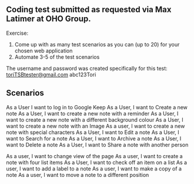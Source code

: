 Coding test submitted as requested via Max Latimer at OHO Group.
-----------------------------------------------------------------

Exercise:

1. Come up with as many test scenarios as you can (up to 20) for your chosen web application
2. Automate 3-5 of the test scenarios

The username and password was created specifically for this test:
toriTSBtester@gmail.com
abc123Tori

Scenarios
---------



As a User I want to log in to Google Keep
As a User, I want to Create a new note
As a User, I want to create a new note with a reminder
As a User, I want to create a new note with a different background colour
As a User, I want to create a new note with an Image
As a user, I want to create a new note with special characters
As a User, I want to Edit a note
As a User, I want to Search for a note
As a User, I want to Archive a note
As a User, I want to Delete a note
As a User, I want to Share a note with another person

As a user, I want to change view of the page
As a user, I want to create a note with four list items
As a User, I want to check off an item on a list
As a user, I want to add a label to a note
As a user, I want to make a copy of a note
As a user, I want to move a note to a different position  


